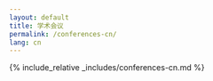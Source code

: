```yaml
---
layout: default
title: 学术会议
permalink: /conferences-cn/
lang: cn
---
```


{% include_relative _includes/conferences-cn.md %}
